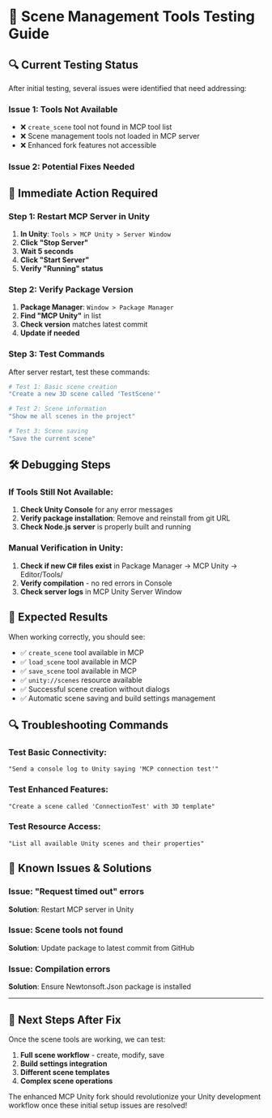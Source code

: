 # 🧪 Scene Management Tools Testing Guide

## 🔍 **Current Testing Status**

After initial testing, several issues were identified that need addressing:

### **Issue 1: Tools Not Available**
- ❌ `create_scene` tool not found in MCP tool list
- ❌ Scene management tools not loaded in MCP server
- ❌ Enhanced fork features not accessible

### **Issue 2: Potential Fixes Needed**

## 🔧 **Immediate Action Required**

### **Step 1: Restart MCP Server in Unity**
1. **In Unity**: `Tools > MCP Unity > Server Window`
2. **Click "Stop Server"**
3. **Wait 5 seconds** 
4. **Click "Start Server"**
5. **Verify "Running" status**

### **Step 2: Verify Package Version**
1. **Package Manager**: `Window > Package Manager`
2. **Find "MCP Unity"** in list
3. **Check version** matches latest commit
4. **Update if needed**

### **Step 3: Test Commands**
After server restart, test these commands:

```bash
# Test 1: Basic scene creation
"Create a new 3D scene called 'TestScene'"

# Test 2: Scene information
"Show me all scenes in the project"

# Test 3: Scene saving
"Save the current scene"
```

## 🛠 **Debugging Steps**

### **If Tools Still Not Available:**

1. **Check Unity Console** for any error messages
2. **Verify package installation**: Remove and reinstall from git URL
3. **Check Node.js server** is properly built and running

### **Manual Verification in Unity:**
1. **Check if new C# files exist** in Package Manager → MCP Unity → Editor/Tools/
2. **Verify compilation** - no red errors in Console
3. **Check server logs** in MCP Unity Server Window

## 🎯 **Expected Results**

When working correctly, you should see:
- ✅ `create_scene` tool available in MCP
- ✅ `load_scene` tool available in MCP  
- ✅ `save_scene` tool available in MCP
- ✅ `unity://scenes` resource available
- ✅ Successful scene creation without dialogs
- ✅ Automatic scene saving and build settings management

## 🔍 **Troubleshooting Commands**

### **Test Basic Connectivity:**
```
"Send a console log to Unity saying 'MCP connection test'"
```

### **Test Enhanced Features:**
```
"Create a scene called 'ConnectionTest' with 3D template"
```

### **Test Resource Access:**
```
"List all available Unity scenes and their properties"
```

## 📝 **Known Issues & Solutions**

### **Issue**: "Request timed out" errors
**Solution**: Restart MCP server in Unity

### **Issue**: Scene tools not found
**Solution**: Update package to latest commit from GitHub

### **Issue**: Compilation errors
**Solution**: Ensure Newtonsoft.Json package is installed

---

## 🚀 **Next Steps After Fix**

Once the scene tools are working, we can test:
1. **Full scene workflow** - create, modify, save
2. **Build settings integration** 
3. **Different scene templates**
4. **Complex scene operations**

The enhanced MCP Unity fork should revolutionize your Unity development workflow once these initial setup issues are resolved!
